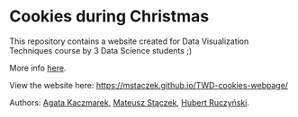 # Cookies during Christmas

This repository contains a website created for Data Visualization Techniques course by 3 Data Science students ;)

More info [here](https://github.com/mini-pw/2021Z-DataVisualizationTechniques/tree/master/projects/project3).

View the website here: https://mstaczek.github.io/TWD-cookies-webpage/



Authors: [Agata Kaczmarek](https://github.com/kaczmareka), [Mateusz Stączek](https://github.com/mstaczek), [Hubert Ruczyński](https://github.com/HubertR21).

